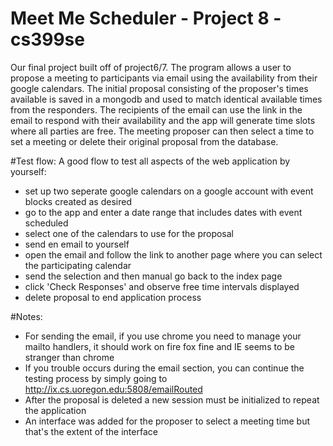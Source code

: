 # Meet Me Scheduler - Project 8 - cs399se
Our final project built off of project6/7. The program allows a user to propose a meeting to participants via email using the availability from their google calendars. The initial proposal consisting of the proposer's times available is saved in a mongodb and used to match identical available times from the responders. The recipients of the email can use the link in the email to respond with their availability and the app will generate time slots where all parties are free. The meeting proposer can then select a time to set a meeting or delete their original proposal from the database.

#Test flow:
A good flow to test all aspects of the web application by yourself:
- set up two seperate google calendars on a google account with event blocks created as desired
- go to the app and enter a date range that includes dates with event scheduled
- select one of the calendars to use for the proposal
- send en email to yourself 
- open the email and follow the link to another page where you can select the participating calendar
- send the selection and then manual go back to the index page
- click 'Check Responses' and observe free time intervals displayed
- delete proposal to end application process

#Notes:
 - For sending the email, if you use chrome you need to manage your mailto handlers, it should work on fire fox fine and IE seems to be stranger than chrome
 - If you trouble occurs during the email section, you can continue the testing process by simply going to http://ix.cs.uoregon.edu:5808/emailRouted
 - After the proposal is deleted a new session must be initialized to repeat the application
 - An interface was added for the proposer to select a meeting time but that's the extent of the interface

